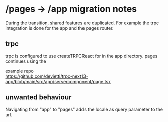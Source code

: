 # /pages -> /app migration notes

During the transition, shared features are duplicated. For example the trpc integration is done for the app and the pages router.

## trpc

trpc is configured to use createTRPCReact for in the app directory.
pages continues using the

example repo  
https://github.com/devietti/trpc-next13-app/blob/main/src/app/servercomponent/page.tsx

## unwanted behaviour

Navigating from "app" to "pages" adds the locale as query parameter to the url.
